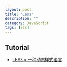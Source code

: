 ```yaml
---
layout: post
title: "Less"
description: ""
category: JavaScript
tags: [css]
--- 
```

## Tutorial

- [LESS « 一种动态样式语言](http://www.bootcss.com/p/lesscss/)

<!--more-->	